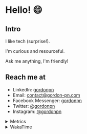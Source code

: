# Hello! 😄

## Intro

I like tech (surprise!).

I'm curious and resourceful.

Ask me anything, I'm friendly!

## Reach me at

- LinkedIn: [gordonpn](https://www.linkedin.com/in/gordonpn/)
- Email: [contact@gordon-pn.com](mailto:contact@gordon-pn.com)
- Facebook Messenger: [gordonpn](https://www.messenger.com/t/Gordonpn)
- Twitter: [@gordonpn](https://twitter.com/Gordonpn)
- Instagram: [@gordonpn](https://www.instagram.com/gordonpn/)

<details>
  <summary>Metrics</summary>

  <img align="center" src="https://github.com/gordonpn/gordonpn/blob/master/github-metrics.svg" alt="GitHub Metrics">

</details>

<details>
  <summary>WakaTime</summary>

  <!--START_SECTION:waka-->
📊 **This Week I Spent My Time On** 

```text
💬 Programming Languages: 
Java                     4 hrs 50 mins       ███████████████░░░░░░░░░░   61.94 % 
XML                      2 hrs 30 mins       ████████░░░░░░░░░░░░░░░░░   32.09 % 
Makefile                 20 mins             █░░░░░░░░░░░░░░░░░░░░░░░░   04.39 % 
Brazil Dependency Config 5 mins              ░░░░░░░░░░░░░░░░░░░░░░░░░   01.22 % 
GitIgnore file           1 min               ░░░░░░░░░░░░░░░░░░░░░░░░░   00.35 % 

🔥 Editors: 
IntelliJ IDEA            7 hrs 48 mins       █████████████████████████   100.00 % 
```


 Last Updated on 15/10/2024 16:26:31 UTC
<!--END_SECTION:waka-->
</details>
